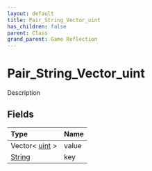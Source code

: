 ```yaml
---
layout: default
title: Pair_String_Vector_uint
has_children: false
parent: Class
grand_parent: Game Reflection
---
```

# Pair_String_Vector_uint
Description 

## Fields
| Type | Name |
|:-------------|:--------------|
| Vector< [uint](/game-reflection/components/uint.md) > | value |
| [String](/game-reflection/components/string.md) | key |
